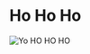 # Ho Ho Ho
![Yo HO HO HO](https://github.com/Exp-Communicate-Using-Markdown-Cohort-1/series-communicate-using-markdown-Meyu-Sys/assets/86107480/1c0376e2-1b19-4485-b104-363be259b48a)
